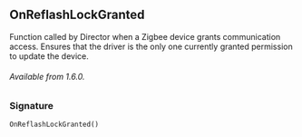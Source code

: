 
## OnReflashLockGranted

Function called by Director when a Zigbee device grants communication access. Ensures that the driver is the only one currently granted permission to update the device.

###### Available from 1.6.0.


### Signature

`OnReflashLockGranted()`


